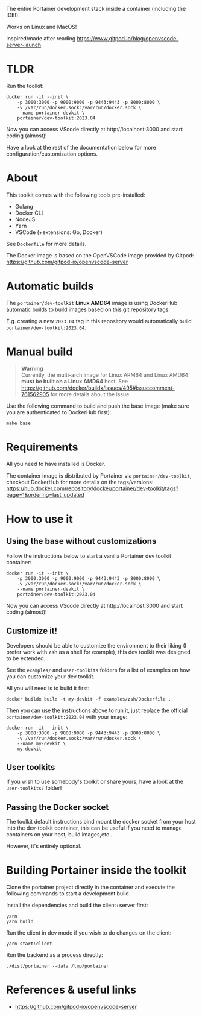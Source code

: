 The entire Portainer development stack inside a container (including the IDE!).

Works on Linux and MacOS!

Inspired/made after reading https://www.gitpod.io/blog/openvscode-server-launch

# TLDR

Run the toolkit:

```
docker run -it --init \
    -p 3000:3000 -p 9000:9000 -p 9443:9443 -p 8000:8000 \
    -v /var/run/docker.sock:/var/run/docker.sock \
    --name portainer-devkit \
    portainer/dev-toolkit:2023.04
```

Now you can access VScode directly at http://localhost:3000 and start coding (almost)!

Have a look at the rest of the documentation below for more configuration/customization options.

# About

This toolkit comes with the following tools pre-installed:

* Golang
* Docker CLI
* NodeJS
* Yarn
* VSCode (+extensions: Go, Docker)

See `Dockerfile` for more details.

The Docker image is based on the OpenVSCode image provided by Gitpod: https://github.com/gitpod-io/openvscode-server

# Automatic builds

The `portainer/dev-toolkit` **Linux AMD64** image is using DockerHub automatic builds to build images based on this git repository tags.

E.g. creating a new `2023.04` tag in this repository would automatically build `portainer/dev-toolkit:2023.04`.

# Manual build

> **Warning**  
> Currently, the multi-arch image for Linux ARM64 and Linux AMD64 **must be built on a Linux AMD64** host.
> See https://github.com/docker/buildx/issues/495#issuecomment-761562905 for more details about the issue.

Use the following command to build and push the base image (make sure you are authenticated to DockerHub first):

````
make base
````

# Requirements

All you need to have installed is Docker.

The container image is distributed by Portainer via `portainer/dev-toolkit`, checkout DockerHub for more details on the tags/versions: https://hub.docker.com/repository/docker/portainer/dev-toolkit/tags?page=1&ordering=last_updated 

# How to use it

## Using the base without customizations

Follow the instructions below to start a vanilla Portainer dev toolkit container:

```
docker run -it --init \
    -p 3000:3000 -p 9000:9000 -p 9443:9443 -p 8000:8000 \
    -v /var/run/docker.sock:/var/run/docker.sock \
    --name portainer-devkit \
    portainer/dev-toolkit:2023.04
```

Now you can access VScode directly at http://localhost:3000 and start coding (almost)!

## Customize it!

Developers should be able to customize the environment to their liking (I prefer work with zsh as a shell for example), this dev toolkit was designed to be extended.

See the `examples/` and `user-toolkits` folders for a list of examples on how you can customize your dev toolkit.

All you will need is to build it first:

```
docker buildx build -t my-devkit -f examples/zsh/Dockerfile .
```

Then you can use the instructions above to run it, just replace the official `portainer/dev-toolkit:2023.04` with your image:

```
docker run -it --init \
    -p 3000:3000 -p 9000:9000 -p 9443:9443 -p 8000:8000 \
    -v /var/run/docker.sock:/var/run/docker.sock \
    --name my-devkit \
    my-devkit
```

## User toolkits

If you wish to use somebody's toolkit or share yours, have a look at the `user-toolkits/` folder!

## Passing the Docker socket

The toolkit default instructions bind mount the docker socket from your host into the dev-toolkit container, this can be useful if you need to manage containers on your host, build images,etc...

However, it's entirely optional.

# Building Portainer inside the toolkit

Clone the portainer project directly in the container and execute the following commands to start a development build.

Install the dependencies and build the client+server first:

````
yarn
yarn build
````

Run the client in dev mode if you wish to do changes on the client:

````
yarn start:client
````

Run the backend as a process directly:

````
./dist/portainer --data /tmp/portainer
````

# References & useful links

* https://github.com/gitpod-io/openvscode-server
